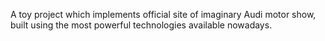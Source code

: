 A toy project which implements official site of imaginary Audi motor show,
built using the most powerful technologies available nowadays.
